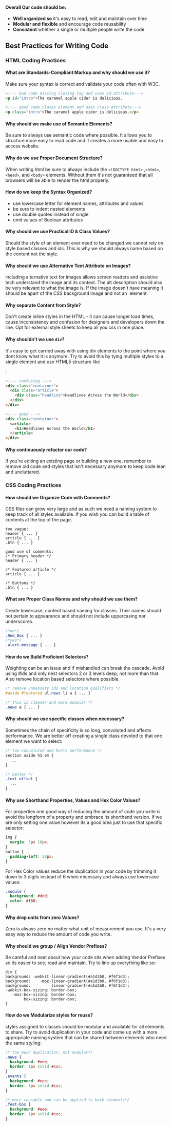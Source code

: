 #### Overall Our code should be:

- **Well organized so** it's easy to read, edit and maintain over time
- **Modular and flexible** and encourage code reusability
- **Consistent** whether a single or multiple people write the code

## Best Practices for Writing Code

### HTML Coding Practices

#### What are Standards-Compliant Markup and why should we use it?

Make sure your syntax is correct and validate your code often with W3C. 

```html
<!--- bad code missing closing tag and uses id attribute--->
<p id="intro">The caramel apple cider is delicious.

<!--- good code closes element and uses class attribute--->  
<p class="intro">The caramel apple cider is delicious.</p>
```

#### Why should we make use of Semantic Elements?

Be sure to always use semantic code where possible. It allows you to structure more easy to read code and it creates a more usable and easy to access website.

#### Why do we use Proper Document Structure?

When writing html be sure to always include the `<!DOCTYPE html>` ,`<html>`, `<head>`, and `<body>` elements. Without them it's not guaranteed that all browsers will be able to render the html properly.

#### How do we keep the Syntax Organized?

- use lowercase letter for element names, attributes and values
- be sure to indent nested elements
- use double quotes instead of single
- omit values of Boolean attributes

#### Why should we use Practical ID & Class Values?

Should the style of an element ever need to be changed we cannot rely on style based classes and ids. This is why we should always name based on the content not the style.

#### Why should we use Alternative Text Attribute on Images?

including alternative text for images allows screen readers and assistive tech understand the image and its context. The alt description should also be very relevant to what the image is. If the image doesn't have meaning it should be apart of the CSS background image and not an <img> element.

#### Why separate Content from Style?

Don't create inline styles in the HTML - it can cause longer load times, cause inconsistency and confusion for designers and developers down the line. Opt for external style sheets to keep all you css in one place.

#### Why shouldn't we use `div`?

It's easy to get carried away with using div elements to the point where you dont know what it is anymore. Try to avoid this by tying multiple styles to a single element and use HTML5 structure like <article>:

```html
<!--- confusing --->
<div class="container">
  <div class="article">
    <div class="headline">Headlines Across the World</div>
  </div>
</div>

<!--- good --->
<div class="container">
  <article>
    <h1>Headlines Across the World</h1>
  </article>
</div>
```

#### Why continuously refactor our code?

If you're editing an existing page or building a new one, remember to remove old code and styles that isn't necessary anymore to keep code lean and uncluttered.

### CSS Coding Practices

#### How should we Organize Code with Comments?

CSS files can grow very large and as such we need a naming system to keep track of all styles available. If you wish you can build a table of contents at the top of the page.

 ```
too vague:
header { ... }
article { ... }
.btn { ... }

good use of comments:
/* Primary header */
header { ... }

/* Featured article */
article { ... }

/* Buttons */
.btn { ... }
 ```

#### What are Proper Class Names and why should we use them?

Create lowercase, content based naming for classes. Their names should not pertain to appearance and should not include uppercasing nor underscores.

```css
/*no*/
.Red_Box { ... }
/*yes*/
.alert-message { ... }
```

#### How do we Build Proficient Selectors?

Weighting can be an issue and if mishandled can break the cascade. Avoid using #ids and only nest selectors 2 or 3 levels deep, not more than that. Also remove location based selectors where possible.

```css
/* remove unnessary ids and location qualifiers */
#aside #featured ul.news li a { ... }

/* this is cleaner and more modular */
.news a { ... }
```

#### Why should we use specific classes when necessary?

Sometimes the chain of specificity is so long, convoluted and affects performance. We are better off creating a single class devoted to that one element we want to select:

```css
/* too convoluted and hurts performance */
section aside h1 em {
  ... 
}

/* better */
.text-offset { 
  ... 
}
```

#### Why use Shorthand Properties, Values and Hex Color Values?

For properties one good way of reducing the amount of code you write is avoid the longform of a property and embrace its shorthand version. If we are only setting one value however its a good idea just to use that specific selector:

```css
img {
  margin: 5px 10px;
}
button {
  padding-left: 20px;
}
```

For Hex Color values reduce the duplication in your code by trimming it down to 3 digits instead of 6 when necessary and always use lowercase values:

```css
.module {
  background: #ddd;
  color: #f60;
}
```

#### Why drop units from zero Values?

Zero is always zero no matter what unit of measurement you use. It's a very easy way to reduce the amount of code you write.

#### Why should we group / Align Vendor Prefixes?

Be careful and neat about how your code sits when adding Vendor Prefixes so its easier to see, read and maintain. Try to line up everything like so:

```
div {
background: -webkit-linear-gradient(#a1d3b0, #f6f1d3);
background:    -moz-linear-gradient(#a1d3b0, #f6f1d3);
background:         linear-gradient(#a1d3b0, #f6f1d3);
-webkit-box-sizing: border-box;
   -moz-box-sizing: border-box;
        box-sizing: border-box;
}
```

#### How do we Modularize styles for reuse?

styles assigned to classes should be modular and available for all elements to share. Try to avoid duplication in your code and come up with a more appropriate naming system that can be shared between elements who need the same styling:

```css
/* too much duplication, not modular*/
.news {
  background: #eee;
  border: 1px solid #ccc;
}
.events {
  background: #eee;
  border: 1px solid #ccc;
}

/* more reusable and can be applied to both elements*/
.feat-box {
  background: #eee;
  border: 1px solid #ccc;
}
```